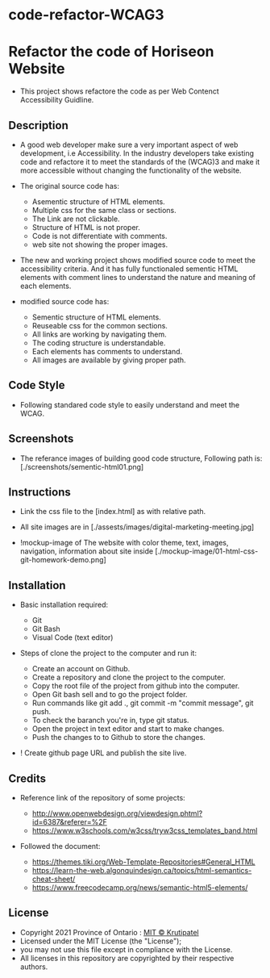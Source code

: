 # code-refactor-WCAG3

# Refactor the code of Horiseon Website

* This project shows refactore the code as per Web Contenct Accessibility Guidline.

## Description

* A good web developer make sure a very important aspect of web development, i.e Accessibility. In the industry  developers take existing code and refactore it to meet the standards of the (WCAG)3 and make it more accessible without changing the functionality of the website.

* The original source code has:
    * Asementic structure of HTML elements. 
    * Multiple css for the same class or sections. 
    * The Link are not clickable.
    * Structure of HTML is not proper.
    * Code is not differentiate with comments.
    * web site not showing the proper images.

* The new and working project shows modified source code to meet the accessibility criteria. And it has fully functionaled sementic HTML elements with comment lines to understand the nature and meaning of each elements.

* modified source code has:
    * Sementic structure of HTML elements.
    * Reuseable css for the common sections.
    * All links are working by navigating them.
    * The coding structure is understandable.
    * Each elements has comments to understand.
    * All images are available by giving proper path.

## Code Style

* Following standared code style to easily understand and meet the WCAG.

## Screenshots

* The referance images of building good code structure,
   Following path is: [./screenshots/sementic-html01.png]

## Instructions

* Link the css file to the [index.html] as <link rel="stylesheet" href="./assets/css/style.css"> with relative path.

* All site images are in [./assests/images/digital-marketing-meeting.jpg]

* !mockup-image of The website with color theme, text, images, navigation, information about site inside [./mockup-image/01-html-css-git-homework-demo.png]

## Installation

* Basic installation required:
    * Git
    * Git Bash
    * Visual Code (text editor)

* Steps of clone the project to the computer and run it:
    * Create an account on Github.
    * Create a repository and clone the project to the computer.
    * Copy the root file of the project from github into the computer.
    * Open Git bash sell and to go the project folder.
    * Run commands like git add ., git commit -m "commit message", git push.
    * To check the baranch you're in, type git status.
    * Open the project in text editor and start to make changes.
    * Push the changes to to Github to store the changes.

* ! Create github page URL and publish the site live.

## Credits

* Reference link of the repository of some projects:
    * http://www.openwebdesign.org/viewdesign.phtml?id=6387&referer=%2F
    * https://www.w3schools.com/w3css/tryw3css_templates_band.html

* Followed the document: 
    * https://themes.tiki.org/Web-Template-Repositories#General_HTML
    * https://learn-the-web.algonquindesign.ca/topics/html-semantics-cheat-sheet/
    * https://www.freecodecamp.org/news/semantic-html5-elements/

## License

* Copyright 2021 Province of Ontario : [MIT © Krutipatel](License)
* Licensed under the MIT License (the "License");
* you may not use this file except in compliance with the License.
* All licenses in this repository are copyrighted by their respective authors.